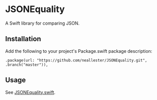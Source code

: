 # JSONEquality
A Swift library for comparing JSON.

## Installation

Add the following to your project's Package.swift package description:

```
.package(url: "https://github.com/neallester/JSONEquality.git", .branch("master")),
```
## Usage

See [JSONEquality.swift](https://github.com/neallester/JSONEquality/blob/master/Sources/JSONEquality/JSONEquality.swift).


